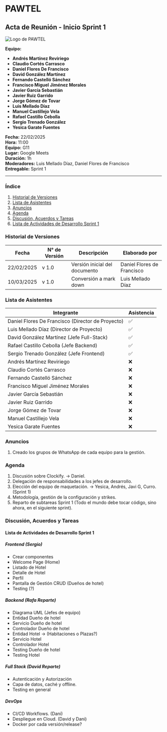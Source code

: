 # PAWTEL  
## Acta de Reunión - Inicio Sprint 1  


![Logo de PAWTEL](https://github.com/user-attachments/assets/f3a1b73a-1301-4b0d-aa3a-f40bdb735b32)


**Equipo:**  
- **Andrés Martínez Reviriego**  
- **Claudio Cortés Carrasco**  
- **Daniel Flores De Francisco**  
- **David González Martínez**  
- **Fernando Castelló Sánchez**  
- **Francisco Miguel Jiménez Morales**  
- **Javier García Sebastián**  
- **Javier Ruiz Garrido**  
- **Jorge Gómez de Tovar**  
- **Luis Mellado Díaz**  
- **Manuel Castillejo Vela**  
- **Rafael Castillo Cebolla**  
- **Sergio Trenado González**  
- **Yesica Garate Fuentes**  

**Fecha:** 22/02/2025  
**Hora:** 11:00  
**Equipo:** G11  
**Lugar:** Google Meets  
**Duración:** 1h  
**Moderadores:** Luis Mellado Díaz, Daniel Flores de Francisco  
**Entregable:** Sprint 1

---

### Índice
1. [Historial de Versiones](#historial-de-versiones)
2. [Lista de Asistentes](#lista-de-asistentes)
3. [Anuncios](#anuncios)
4. [Agenda](#agenda)
5. [Discusión, Acuerdos y Tareas](#discusión-acuerdos-y-tareas)
6. [Lista de Actividades de Desarrollo Sprint 1](#lista-de-actividades-de-desarrollo-sprint-1)

### Historial de Versiones
| Fecha       | N° de Versión | Descripción               | Elaborado por           |
|-------------|---------------|---------------------------|-------------------------|
| 22/02/2025  | v 1.0         | Versión inicial del documento | Daniel Flores de Francisco |
| 10/03/2025  | v 1.0         | Conversión a mark down| Luis Mellado Díaz |


### Lista de Asistentes
| Integrante                                | Asistencia |
|-------------------------------------------|------------|
| Daniel Flores De Francisco (Director de Proyecto) | ✅         |
| Luis Mellado Díaz (Director de Proyecto)  | ✅         |
| David González Martínez (Jefe Full-Stack) | ✅         |
| Rafael Castillo Cebolla (Jefe Backend)    | ✅         |
| Sergio Trenado González (Jefe Frontend)   | ✅         |
| Andrés Martínez Reviriego                 | ❌         |
| Claudio Cortés Carrasco                   | ❌         |
| Fernando Castelló Sánchez                 | ❌         |
| Francisco Miguel Jiménez Morales          | ❌         |
| Javier García Sebastián                   | ❌         |
| Javier Ruiz Garrido                       | ❌         |
| Jorge Gómez de Tovar                      | ❌         |
| Manuel Castillejo Vela                    | ❌         |
| Yesica Garate Fuentes                     | ❌         |

### Anuncios
1. Creado los grupos de WhatsApp de cada equipo para la gestión.

### Agenda
1. Discusión sobre Clockify. → Daniel.
2. Delegación de responsabilidades a los jefes de desarrollo.
3. Elección del equipo de maquetación. → Yesica, Andrés, Javi G, Curro. (Sprint 1)
4. Metodología, gestión de la configuración y strikes.
5. Reparto de subtareas Sprint 1 (Todo el mundo debe tocar código, sino ahora, en el siguiente sprint).

### Discusión, Acuerdos y Tareas
#### Lista de Actividades de Desarrollo Sprint 1
##### Frontend (Sergio)
- Crear componentes
- Welcome Page (Home)
- Listado de Hotel
- Detalle de Hotel
- Perfil
- Pantalla de Gestión CRUD (Dueños de hotel)
- Testing (?)

##### Backend (Rafa Reparte)
- Diagrama UML (Jefes de equipo)
- Entidad Dueño de hotel
- Servicio Dueño de hotel
- Controlador Dueño de hotel
- Entidad Hotel → (Habitaciones o Plazas?)
- Servicio Hotel
- Controlador Hotel
- Testing Dueño de hotel
- Testing Hotel

##### Full Stack (David Reparte)
- Autenticación y Autorización
- Capa de datos, caché y offline.
- Testing en general

##### DevOps
- CI/CD Workflows. (Dani)
- Despliegue en Cloud. (David y Dani)
- Docker por cada versión/release?
